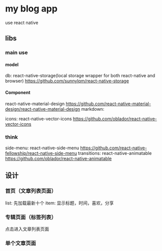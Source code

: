 # my blog app
use react native

## libs
### main use

#### model
db: react-native-storage(local storage wrapper for both react-native and browser) https://github.com/sunnylqm/react-native-storage

#### Component
react-native-material-design https://github.com/react-native-material-design/react-native-material-design
markdown:

icons: react-native-vector-icons https://github.com/oblador/react-native-vector-icons

### think
side-menu: react-native-side-menu https://github.com/react-native-fellowship/react-native-side-menu
transitions: react-native-animatable https://github.com/oblador/react-native-animatable

## 设计
### 首页（文章列表页面）
list: 先加载最新十个
item: 显示标题，时间，喜欢，分享

### 专辑页面（标签列表）
点击进入文章列表页面

### 单个文章页面
